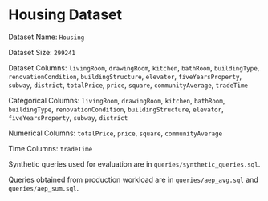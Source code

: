# Housing Dataset

Dataset Name: `Housing`

Dataset Size: `299241`

Dataset Columns: `livingRoom`, `drawingRoom`, `kitchen`, `bathRoom`, `buildingType`, `renovationCondition`, `buildingStructure`, `elevator`, `fiveYearsProperty`, `subway`, `district`, `totalPrice`, `price`, `square`, `communityAverage`, `tradeTime`

Categorical Columns: `livingRoom`, `drawingRoom`, `kitchen`, `bathRoom`, `buildingType`, `renovationCondition`, `buildingStructure`, `elevator`, `fiveYearsProperty`, `subway`, `district`

Numerical Columns: `totalPrice`, `price`, `square`, `communityAverage`

Time Columns: `tradeTime`

Synthetic queries used for evaluation are in `queries/synthetic_queries.sql`.

Queries obtained from production workload are in `queries/aep_avg.sql` and `queries/aep_sum.sql`.